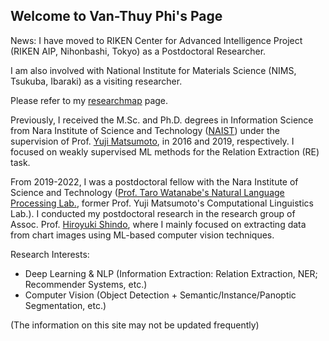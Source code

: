 ## Welcome to Van-Thuy Phi's Page

News: I have moved to RIKEN Center for Advanced Intelligence Project (RIKEN AIP, Nihonbashi, Tokyo) as a Postdoctoral Researcher.

I am also involved with National Institute for Materials Science (NIMS, Tsukuba, Ibaraki) as a visiting researcher.

Please refer to my [researchmap](https://researchmap.jp/pvt?lang=en) page.


Previously, I received the M.Sc. and Ph.D. degrees in Information Science from  Nara Institute of Science and Technology ([NAIST](http://www.naist.jp/en/)) under the supervision of Prof. [Yuji Matsumoto](https://cl.naist.jp/staff/matsu/home-e.html), in 2016 and 2019, respectively.
I focused on weakly supervised ML methods for the Relation Extraction (RE) task.

From 2019-2022, I was a postdoctoral fellow with the Nara Institute of Science and Technology ([Prof. Taro Watanabe's Natural Language Processing Lab.](https://nlp.naist.jp/en/), former Prof. Yuji Matsumoto's Computational Linguistics Lab.). I conducted my postdoctoral research in the research group of Assoc. Prof. [Hiroyuki Shindo](https://hshindo.com), where I mainly focused on extracting data from chart images using ML-based computer vision techniques.


Research Interests:
- Deep Learning & NLP (Information Extraction: Relation Extraction, NER; Recommender Systems, etc.)
- Computer Vision (Object Detection + Semantic/Instance/Panoptic Segmentation, etc.)


(The information on this site may not be updated frequently)
